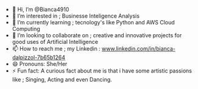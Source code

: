 - 👋 Hi, I’m @Bianca4910
- 👀 I’m interested in ; Businesse Inteligence Analysis
- 🌱 I’m currently learning ; tecnology's like Python and AWS Cloud Computing 
- 💞️ I’m looking to collaborate on ; creative and innovative projects for good uses of Artificial Intelligence
- 📫 How to reach me ; my Linkedin : www.linkedin.com/in/bianca-dalpizzol-7b65b1264
- 😄 Pronouns: She/Her
- ⚡ Fun fact: A curious fact about me is that i have some artistic passions like ; Singing, Acting and even Dancing.

<!---
Bianca4910/Bianca4910 is a ✨ special ✨ repository because its `README.md` (this file) appears on your GitHub profile.
You can click the Preview link to take a look at your changes.
--->
